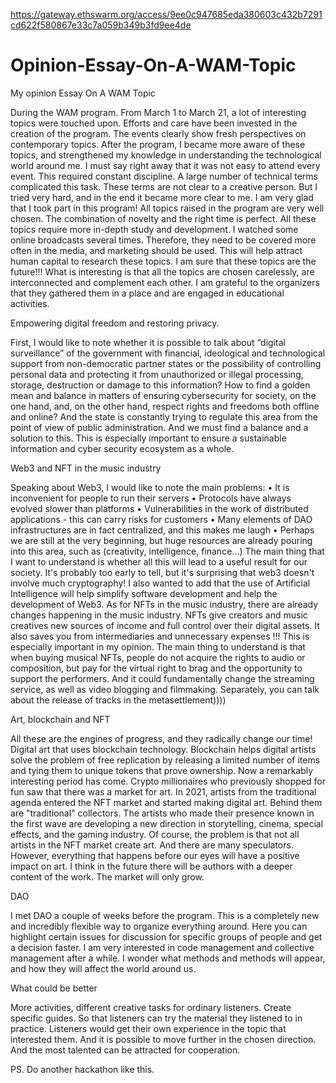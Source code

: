 https://gateway.ethswarm.org/access/9ee0c947685eda380603c432b7291cd622f580867e33c7a059b349b3fd9ee4de
# Opinion-Essay-On-A-WAM-Topic
My opinion Essay On A WAM Topic


During the WAM program. From March 1 to March 21, a lot of interesting
topics were touched upon. Efforts and care have been invested in the creation of
the program. The events clearly show fresh perspectives on contemporary topics.
After the program, I became more aware of these topics, and strengthened
my knowledge in understanding the technological world around me. I must say
right away that it was not easy to attend every event. This required constant
discipline. A large number of technical terms complicated this task. These terms
are not clear to a creative person. But I tried very hard, and in the end it became
more clear to me. I am very glad that I took part in this program!
All topics raised in the program are very well chosen. The combination of
novelty and the right time is perfect. All these topics require more in-depth study
and development. I watched some online broadcasts several times.
Therefore, they need to be covered more often in the media, and marketing
should be used. This will help attract human capital to research these topics. I am
sure that these topics are the future!!! What is interesting is that all the topics are
chosen carelessly, are interconnected and complement each other. I am grateful to
the organizers that they gathered them in a place and are engaged in educational
activities.

Empowering digital freedom and restoring privacy.

First, I would like to note whether it is possible to talk about “digital
surveillance” of the government with financial, ideological and technological
support from non-democratic partner states or the possibility of controlling
personal data and protecting it from unauthorized or illegal processing, storage,
destruction or damage to this information? How to find a golden mean and balance
in matters of ensuring cybersecurity for society, on the one hand, and, on the other
hand, respect rights and freedoms both offline and online? And the state is
constantly trying to regulate this area from the point of view of public
administration. And we must find a balance and a solution to this. This is
especially important to ensure a sustainable information and cyber security
ecosystem as a whole.

Web3 and NFT in the music industry

Speaking about Web3, I would like to note the main problems:
• It is inconvenient for people to run their servers
• Protocols have always evolved slower than platforms
• Vulnerabilities in the work of distributed applications - this can carry risks
for customers
• Many elements of DAO infrastructures are in fact centralized, and this
makes me laugh
• Perhaps we are still at the very beginning, but huge resources are already
pouring into this area, such as (creativity, intelligence, finance…)
The main thing that I want to understand is whether all this will lead to a
useful result for our society.
It's probably too early to tell, but it's surprising that web3 doesn't involve
much cryptography! I also wanted to add that the use of Artificial Intelligence will
help simplify software development and help the development of Web3.
As for NFTs in the music industry, there are already changes happening in
the music industry. NFTs give creators and music creatives new sources of income
and full control over their digital assets. It also saves you from intermediaries and
unnecessary expenses !!! This is especially important in my opinion.
The main thing to understand is that when buying musical NFTs, people do
not acquire the rights to audio or composition, but pay for the virtual right to brag
and the opportunity to support the performers. And it could fundamentally change
the streaming service, as well as video blogging and filmmaking. Separately, you
can talk about the release of tracks in the metasettlement))))

Art, blockchain and NFT

All these are the engines of progress, and they radically change our time!
Digital art that uses blockchain technology. Blockchain helps digital artists solve
the problem of free replication by releasing a limited number of items and tying
them to unique tokens that prove ownership.
Now a remarkably interesting period has come. Crypto millionaires who
previously shopped for fun saw that there was a market for art. In 2021, artists
from the traditional agenda entered the NFT market and started making digital art.
Behind them are "traditional" collectors. The artists who made their presence
known in the first wave are developing a new direction in storytelling, cinema,
special effects, and the gaming industry. Of course, the problem is that not all
artists in the NFT market create art. And there are many speculators. However,
everything that happens before our eyes will have a positive impact on art. I think
in the future there will be authors with a deeper content of the work. The market
will only grow.

DAO

I met DAO a couple of weeks before the program. This is a completely new
and incredibly flexible way to organize everything around. Here you can highlight
certain issues for discussion for specific groups of people and get a decision faster.
I am very interested in code management and collective management after a
while. I wonder what methods and methods will appear, and how they will affect
the world around us.

What could be better

More activities, different creative tasks for ordinary listeners. Create specific
guides. So that listeners can try the material they listened to in practice. Listeners
would get their own experience in the topic that interested them. And it is possible
to move further in the chosen direction. And the most talented can be attracted for
cooperation.

PS. Do another hackathon like this.
